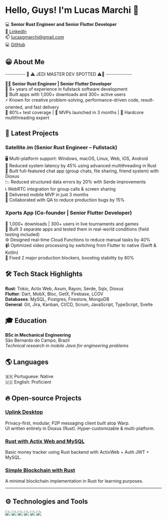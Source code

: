 # Hello, Guys! I'm Lucas Marchi :metal: 

💻 **Senior Rust Engineer and Senior Flutter Developer**  
💬 [LinkedIn](https://www.linkedin.com/in/lgmarchi-software-engineer/)  
📫 lucasgmarchi@gmail.com  
💻 [GitHub](https://github.com/lgmarchi)



## 😀 About Me  
---------- 🦀 ⚠️ JEDI MASTER DEV SPOTTED ⚠️🦀 -------------

👨‍💻 **Senior Rust Engineer | Senior Flutter Developer**  
🧠 8+ years of experience in fullstack software development  
📱 Built apps with 1,000+ downloads and 300+ active users  
⚡ Known for creative problem-solving, performance-driven code, result-oriented, and fast delivery  
🧪 80%+ test coverage | 🚀 MVPs launched in 3 months | 🧵 Hardcore multithreading expert


## 📂 Latest Projects

### **Satellite.im** (Senior Rust Engineer – Fullstack)

🖥️ Multi-platform support: Windows, macOS, Linux, Web, iOS, Android  
🧵 Reduced system latency by 45% using advanced multithreading in Rust  
💬 Built full-featured chat app (group chats, file sharing, friend system) with Dioxus  
📉 Reduced structured data errors by 20% with Serde improvements  
📞 WebRTC integration for group calls & screen sharing  
🚀 Delivered mobile MVP in just 3 months  
🤝 Collaborated with QA to reduce production bugs by 15%


### **Xports App** (Co-founder | Senior Flutter Developer)

📲 1,000+ downloads | 300+ users in live tournaments and games  
🧪 Built 3 separate apps and tested them in real-world conditions (field testing included)  
⚙️ Designed real-time Cloud Functions to reduce manual tasks by 40%  
📹 Optimized video processing by switching from Flutter to native (Swift & Kotlin)  
🔧 Fixed 2 major production blockers, boosting stability by 80%


## 🛠️ Tech Stack Highlights

**Rust**: Tokio, Actix Web, Axum, Rayon, Serde, Sqlx, Dioxus  
**Flutter**: Dart, MobX, Bloc, GetX, Firebase, LCOV  
**Databases**: MySQL, Postgres, Firestore, MongoDB  
**General**: Git, Jira, Kanban, CI/CD, Scrum, JavaScript, TypeScript, Svelte


## 🎓 Education

**BSc in Mechanical Engineering**  
São Bernardo do Campo, Brazil  
*Technical research in mobile Java for engineering problems*


## 🌎 Languages

🇧🇷 Portuguese: Native  
🇺🇸 English: Proficient


## 🔥 Open-source Projects

### [Uplink Desktop](https://github.com/Satellite-im/Uplink)  
Privacy-first, modular, P2P messaging client built atop Warp.  
UI written entirely in Dioxus (Rust). Hyper-customizable & multi-platform.

### [Rust with Actix Web and MySQL](https://github.com/lgmarchi/money-way)  
Basic money tracker using Rust backend with ActixWeb + Auth JWT + MySQL.

### [Simple Blockchain with Rust](https://github.com/lgmarchi/rust-blockchain-project-01)  
A minimal blockchain implementation in Rust for learning purposes.

---

## ⚙️ Technologies and Tools

![](https://img.shields.io/badge/Code-Rust-informational?style=flat&logo=rust&logoColor=white&color=2bbc8a)
![](https://img.shields.io/badge/Code-Flutter-informational?style=flat&logo=flutter&logoColor=white&color=2bbc8a)
![](https://img.shields.io/badge/Code-Dioxus-informational?style=flat&logo=rust&logoColor=white&color=2bbc8a)
![](https://img.shields.io/badge/Code-Svelte-informational?style=flat&logo=svelte&logoColor=white&color=2bbc8a)
![](https://img.shields.io/badge/Code-Javascript-informational?style=flat&logo=javascript&logoColor=white&color=2bbc8a)
![](https://img.shields.io/badge/Code-Typescript-informational?style=flat&logo=typescript&logoColor=white&color=2bbc8a)
